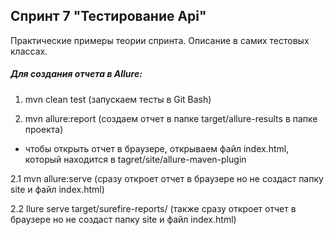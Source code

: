 ## Спринт 7 "Тестирование Api"

Практические примеры теории спринта. Описание в самих тестовых классах.

##### Для создания отчета в Allure:

1. mvn clean test (запускаем тесты в Git Bash)

2. mvn allure:report (создаем отчет в папке target/allure-results в папке проекта)
- чтобы открыть отчет в браузере, открываем файл index.html, который находится в tagret/site/allure-maven-plugin

2.1 mvn allure:serve (сразу откроет отчет в браузере но не создаст папку site и файл index.html)

2.2 llure serve target/surefire-reports/ (также сразу откроет отчет в браузере но не создаст папку site и файл index.html)